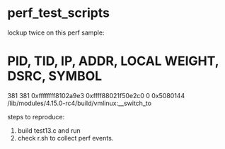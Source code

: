 # perf_test_scripts

lockup twice on this perf sample:
# PID, TID, IP, ADDR, LOCAL WEIGHT, DSRC, SYMBOL
381 381 0xffffffff8102a9e3 0xffff88021f50e2c0 0 0x5080144 /lib/modules/4.15.0-rc4/build/vmlinux:__switch_to


steps to reproduce:
1) build test13.c and run
2) check r.sh to collect perf events.
